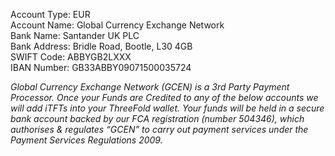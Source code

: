 Account Type: EUR  
Account Name: Global Currency Exchange Network  
Bank Name: Santander UK PLC  
Bank Address: Bridle Road, Bootle, L30 4GB  
SWIFT Code: ABBYGB2LXXX  
IBAN Number: GB33ABBY09071500035724  

*Global Currency Exchange Network (GCEN) is a 3rd Party Payment Processor. Once your Funds are Credited to any of the below accounts we will add iTFTs into your ThreeFold wallet. Your funds will be held in a secure bank account backed by our FCA registration (number 504346), which authorises & regulates “GCEN” to carry out payment services under the Payment Services Regulations 2009.*
